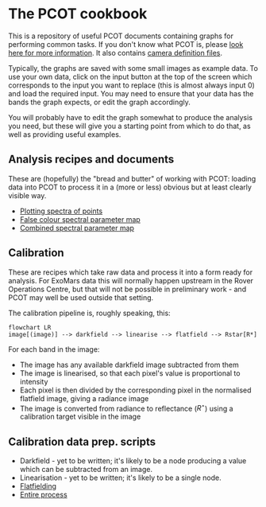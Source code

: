 # The PCOT cookbook

This is a repository of useful PCOT documents containing graphs for performing
common tasks. If you don't know what PCOT is, please
[look here for more information](pcot.md). It also 
contains [camera definition files](cameras/).

Typically, the graphs are saved with some small images as
example data. To use your own data, click on the input button at the top of
the screen which corresponds to the input you want to replace (this is almost
always input 0) and load the required input. You may need to ensure that your
data has the bands the graph expects, or edit the graph accordingly.

You will probably have to edit the graph somewhat to produce the
analysis you need, but these will give you a starting point from
which to do that, as well as providing useful examples.

## Analysis recipes and documents

These are (hopefully) the "bread and butter" of working with PCOT: loading
data into PCOT to process it in a (more or less) obvious 
but at least clearly visible way.

* [Plotting spectra of points](recipes/spectrum.md)
* [False colour spectral parameter map](recipes/parametermap.md)
* [Combined spectral parameter map](recipes/combined.md)

## Calibration

These are recipes which take raw data and process it
into a form ready for analysis. For ExoMars data this will normally
happen upstream in the Rover Operations Centre, but that will
not be possible in preliminary work - and PCOT may well be used outside
that setting.

The calibration pipeline is, roughly
speaking, this:

```mermaid
flowchart LR
image[(image)] --> darkfield --> linearise --> flatfield --> Rstar[R*]
```
For each band in the image:

* The image has any available darkfield image subtracted from them
* The image is linearised, so that each pixel's value is proportional to intensity
* Each pixel is then divided by the corresponding pixel in the normalised flatfield image, giving a radiance image
* The image is converted from radiance to reflectance ($R^{\star}$) using a calibration target visible in the image


## Calibration data prep. scripts

* Darkfield - yet to be written; it's likely to be a node producing a value which can be subtracted from an image.
* Linearisation - yet to be written; it's likely to be a single node.
* [Flatfielding](recipes/flatfield.md)
* [Entire process](recipes/calibration.md)

